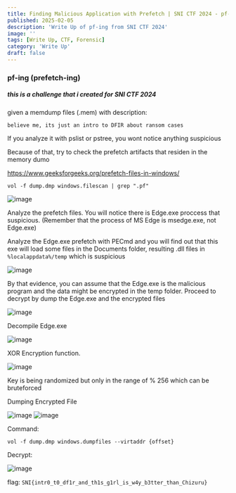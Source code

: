 ```yaml
---
title: Finding Malicious Application with Prefetch | SNI CTF 2024 - pf-ing
published: 2025-02-05
description: 'Write Up of pf-ing from SNI CTF 2024'
image: ''
tags: [Write Up, CTF, Forensic]
category: 'Write Up'
draft: false 
---
```


### pf-ing (prefetch-ing)
##### this is a challenge that i created for SNI CTF 2024
given a memdump files (.mem) with description:

```believe me, its just an intro to DFIR about ransom cases```

If you analyze it with pslist or pstree, you wont notice anything suspicious

Because of that, try to check the prefetch artifacts that residen in the memory dumo

https://www.geeksforgeeks.org/prefetch-files-in-windows/ 

```vol -f dump.dmp windows.filescan | grep ".pf"```

![image](https://github.com/user-attachments/assets/2bd0ab77-5b92-4e6e-a017-b576fb25d638)

Analyze the prefetch files. You will notice there is Edge.exe proccess that suspicious. (Remember that the process of MS Edge is msedge.exe, not Edge.exe)

Analyze the Edge.exe prefetch with PECmd and you will find out that this exe will load some files in the Documents folder, resulting .dll files in `%localappdata%/temp` which is suspicious

![image](https://github.com/user-attachments/assets/38a79151-b37b-44b8-a180-aee06970919e)

By that evidence, you can assume that the Edge.exe is the malicious program and the data might be encrypted in the temp folder.
Proceed to decrypt by dump the Edge.exe and the encrypted files

![image](https://github.com/user-attachments/assets/e3eac30c-7083-40b7-be43-5d0608e166e7)

Decompile Edge.exe

![image](https://github.com/user-attachments/assets/8c0a06c2-f112-4341-8090-ffb841856c9a)

XOR Encryption function.

![image](https://github.com/user-attachments/assets/3dc14694-d4c2-4e97-a728-89048fd146a9)

Key is being randomized but only in the range of % 256 which can be bruteforced

Dumping Encrypted File

![image](https://github.com/user-attachments/assets/a3fc04a7-6b88-44d7-83be-00f7abb014ba)
![image](https://github.com/user-attachments/assets/7021999f-05dc-409f-8d6b-271421acf34b)


Command:

```vol -f dump.dmp windows.dumpfiles --virtaddr {offset}```

Decrypt:

![image](https://github.com/user-attachments/assets/0ff673c6-1b14-465f-af2d-5658028e6b6c)

flag: `SNI{intr0_t0_df1r_and_th1s_g1rl_is_w4y_b3tter_than_Chizuru}`